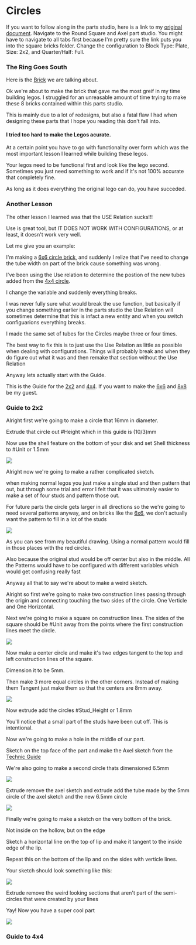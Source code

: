 # Circles 

If you want to follow along in the parts studio, here is a link to my [original document](https://cvilleschools.onshape.com/documents/18c55e9aeb64057e8e0fbb6a/w/5c06b8e3c4dcf6e948152fa4/e/18df3578f02c775cfcadaef9?configuration=List_8xTqWDMkkCG2Mw%3D_2x2%3BList_ArQ6GsCPNSkQoQ%3DDefault%3BList_Izy0ldJ6UfParG%3DDefault%3BList_tmPjPdZ9wrB2lD%3DDefault&renderMode=0&uiState=6290d24be366b652b2773d0f). Navigate to the Round Square and Axel part studio. You might have to navigate to all tabs first because I'm pretty sure the link puts you into the square bricks folder. Change the configuration to Block Type: Plate, Size: 2x2, and Quarter/Half: Full. 

### The Ring Goes South 

Here is the [Brick](https://www.bricklink.com/v2/catalog/catalogitem.page?P=4032#T=C) we are talking about. 

Ok we're about to make the brick that gave me the most greif in my time building legos. I struggled for an unreasable amount of time trying to make these 8 bricks contained within this parts studio. 

This is mainly due to a lot of redesigns, but also a fatal flaw I had when designing these parts that I hope you reading this don't fall into. 

#### I tried too hard to make the Legos acurate. 

At a certain point you have to go with functionality over form which was the most important lesson I learned while building these legos. 

Your legos need to be functional first and look like the lego second. Sometimes you just need something to work and if it's not 100% accurate that completely fine. 

As long as it does everything the original lego can do, you have succeded. 

### Another Lesson 

The other lesson I learned was that the USE Relation sucks!!!

Use is great tool, but IT DOES NOT WORK WITH CONFIGURATIONS, or at least, it doesn't work very well. 

Let me give you an example:

I'm making a [6x6 circle brick](https://www.bricklink.com/v2/catalog/catalogitem.page?P=11213#T=C), and suddenly I relize that I've need to change the tube width on part of the brick cause something was wrong. 

I've been using the Use relation to determine the postion of the new tubes added from the [4x4 circle](https://www.bricklink.com/v2/catalog/catalogitem.page?P=60474#T=C).

I change the variable and suddenly everything breaks. 

I was never fully sure what would break the use function, but basically if you change something earlier in the parts studio the Use Relation will sometimes determine that this is infact a new entity and when you switch configuarions everything breaks. 

I made the same set of tubes for the Circles maybe three or four times. 

The best way to fix this is to just use the Use Relation as little as possible when dealing with configurations. Things will probably break and when they do figure out what it was and then remake that section without the Use Relation 

Anyway lets actually start with the Guide. 

This is the Guide for the [2x2](https://www.bricklink.com/v2/catalog/catalogitem.page?P=4032#T=C) and [4x4](https://www.bricklink.com/v2/catalog/catalogitem.page?P=60474#T=C). If you want to make the [6x6](https://www.bricklink.com/v2/catalog/catalogitem.page?P=11213#T=C) and [8x8](https://www.brickowl.com/catalog/lego-plate-8-x-8-circle-74611) be my guest. 

### Guide to 2x2 

Alright first we're going to make a circle that 16mm in diameter. 

Extrude that circle out #Height which in this guide is (10/3)mm 

Now use the shell feature on the bottom of your disk and set Shell thickness to #Unit or 1.5mm

<img src="Photos/Circle(1).PNG">

Alright now we're going to make a rather complicated sketch. 

when making normal legos you just make a single stud and then pattern that out, but through some trial and error I felt that it was ultimately easier to make a set of four studs and pattern those out. 

For future parts the circle gets larger in all directions so the we're going to need several patterns anyway, and on bricks like the [6x6](https://www.bricklink.com/v2/catalog/catalogitem.page?P=11213#T=C), we don't actually want the pattern to fill in a lot of the studs 

<img src="Photos/Circle(2).PNG">

As you can see from my beautiful drawing. Using a normal pattern would fill in those places with the red circles. 

Also because the original stud would be off center but also in the middle. All the Patterns would have to be configured with different variables which would get confusing really fast 

Anyway all that to say we're about to make a weird sketch. 

Alright so first we're going to make two construction lines passing through the origin and connecting touching the two sides of the circle. One Verticle and One Horizontal. 

Next we're going to make a square on construction lines. The sides of the square should be #Unit away from the points where the first construction lines meet the circle. 

<img src="Photos/Circle(3).PNG">

Now make a center circle and make it's two edges tangent to the top and left construction lines of the square. 

Dimension it to be 5mm.

Then make 3 more equal circles in the other corners. Instead of making them Tangent just make them so that the centers are 8mm away. 

<img src="Photos/Circle(4).PNG">

Now extrude add the circles #Stud_Height or 1.8mm 

You'll notice that a small part of the studs have been cut off. This is intentional.

Now we're going to make a hole in the middle of our part. 

Sketch on the top face of the part and make the Axel sketch from the [Technic Guide](Technic.md)

We're also going to make a second circle thats dimensioned 6.5mm 

<img src="Photos/Circle(5).PNG">

Extrude remove the axel sketch and extrude add the tube made by the 5mm circle of the axel sketch and the new 6.5mm circle 

<img src="Photos/Circle(6).PNG">

Finally we're going to make a sketch on the very bottom of the brick. 

Not inside on the hollow, but on the edge

Sketch a horizontal line on the top of lip and make it tangent to the inside edge of the lip.

Repeat this on the bottom of the lip and on the sides with verticle lines. 

Your sketch should look something like this:

<img src="Photos/Circle(7).PNG">

Extrude remove the weird looking sections that aren't part of the semi-circles that were created by your lines 

Yay! Now you have a super cool part 

<img src="Photos/Circle.PNG">

### Guide to 4x4 

